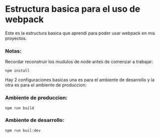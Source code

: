 # Estructura basica para el uso de webpack
Este es la estructura basica que aprendi para poder usar webpack en mis proyectos.

### Notas:

Recordar reconstruir los mudulos de node antes de comenzar a trabajar:
```
npm install
```
Hay 2 configuraciones basicas una es para el ambiente de desarrollo y la otra es para el ambiente de produccion:

### Ambiente de produccion:
```
npm run build 
```
### Ambiente de desarrollo:
```
npm run buil:dev
```
